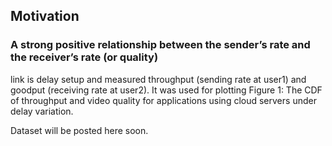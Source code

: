 ## Motivation
### A strong positive relationship between the sender’s rate and the receiver’s rate (or quality)
link is delay setup and measured throughput (sending rate at user1) and goodput (receiving rate at user2).
It was used for plotting Figure 1: The CDF of throughput and video quality for applications using cloud servers under delay variation.

Dataset will be posted here soon.
